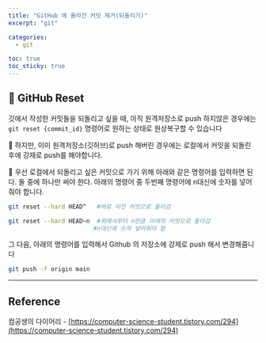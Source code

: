 ```yaml
---
title: "GitHub 에 올라간 커밋 제거(되돌리기)"
excerpt: "git"

categories:
  - git

toc: true
toc_sticky: true
---
```


## 🔷 GitHub Reset

깃에서 작성한 커밋들을 되돌리고 싶을 때, 아직 원격저장소로 push 하지않은 경우에는 `git reset {commit_id}` 명령어로 원하는 상태로 원상복구할 수 있습니다

📌 하지만, 이미 원격저장소(깃허브)로 push 해버린 경우에는 로컬에서 커밋을 되돌린 후에 강제로 push를 해야합니다.

🔶 우선 로컬에서 되돌리고 싶은 커밋으로 가기 위해 아래와 같은 명령어를 입력하면 된다. 둘 중에 하나만 써야 한다. 아래의 명령어 중 두번째 명령어에 n대신에 숫자를 넣어줘야 합니다.

```bash
git reset --hard HEAD^   #바로 이전 커밋으로 돌아감

git reset --hard HEAD~n  #위에서부터 n만큼 아래의 커밋으로 돌아감
                        #n대신에 숫자 넣어줘야 함
```

그 다음, 아래의 명령어를 입력해서 Github 의 저장소에 강제로 push 해서 변경해줌니다

```bash
git push -f origin main
```

---

<!-- 🔶 🔷 📌 🔑 👉 -->

## Reference

컴공생의 다이어리 - [https://computer-science-student.tistory.com/294](https://computer-science-student.tistory.com/294)
